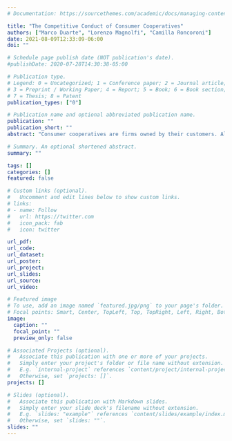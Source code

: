 ```yaml
---
# Documentation: https://sourcethemes.com/academic/docs/managing-content/

title: "The Competitive Conduct of Consumer Cooperatives"
authors: ["Marco Duarte", "Lorenzo Magnolfi", "Camilla Roncoroni"]
date: 2021-08-09T12:33:09-06:00
doi: ""

# Schedule page publish date (NOT publication's date).
#publishDate: 2020-07-28T14:30:38-05:00

# Publication type.
# Legend: 0 = Uncategorized; 1 = Conference paper; 2 = Journal article;
# 3 = Preprint / Working Paper; 4 = Report; 5 = Book; 6 = Book section;
# 7 = Thesis; 8 = Patent
publication_types: ["0"]

# Publication name and optional abbreviated publication name.
publication: ""
publication_short: ""
abstract: "Consumer cooperatives are firms owned by their customers. Although their organizational form should commit these firms to not exploit their market power, in practice weak governance may allow managers to pursue other objectives. Using data and a structural model, we test whether consumer cooperatives in the Italian supermarket industry act as profit-maximizing firms. We find no significant deviations from profit maximization. However, even a mild degree of internalization of consumer welfare by the cooperatives that we study would yield consumer welfare gains comparable to the regulatory advantages that they enjoy."

# Summary. An optional shortened abstract.
summary: ""

tags: []
categories: []
featured: false

# Custom links (optional).
#   Uncomment and edit lines below to show custom links.
# links:
# - name: Follow
#   url: https://twitter.com
#   icon_pack: fab
#   icon: twitter

url_pdf:
url_code:
url_dataset:
url_poster:
url_project:
url_slides:
url_source:
url_video:

# Featured image
# To use, add an image named `featured.jpg/png` to your page's folder. 
# Focal points: Smart, Center, TopLeft, Top, TopRight, Left, Right, BottomLeft, Bottom, BottomRight.
image:
  caption: ""
  focal_point: ""
  preview_only: false

# Associated Projects (optional).
#   Associate this publication with one or more of your projects.
#   Simply enter your project's folder or file name without extension.
#   E.g. `internal-project` references `content/project/internal-project/index.md`.
#   Otherwise, set `projects: []`.
projects: []

# Slides (optional).
#   Associate this publication with Markdown slides.
#   Simply enter your slide deck's filename without extension.
#   E.g. `slides: "example"` references `content/slides/example/index.md`.
#   Otherwise, set `slides: ""`.
slides: ""
---
```

